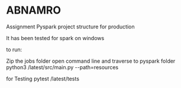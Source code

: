 # ABNAMRO
Assignment
Pyspark project structure for production

It has been tested for spark on windows

to run:

Zip the jobs folder
open command line and traverse to pyspark folder
python3 /latest/src/main.py --path=resources

for Testing
pytest /latest/tests